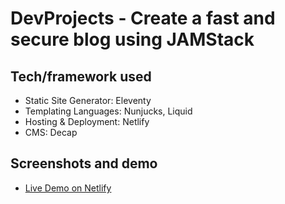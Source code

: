# DevProjects - Create a fast and secure blog using JAMStack

## Tech/framework used
- Static Site Generator: Eleventy
- Templating Languages: Nunjucks, Liquid
- Hosting & Deployment: Netlify
- CMS: Decap

## Screenshots and demo
- [Live Demo on Netlify](#)


